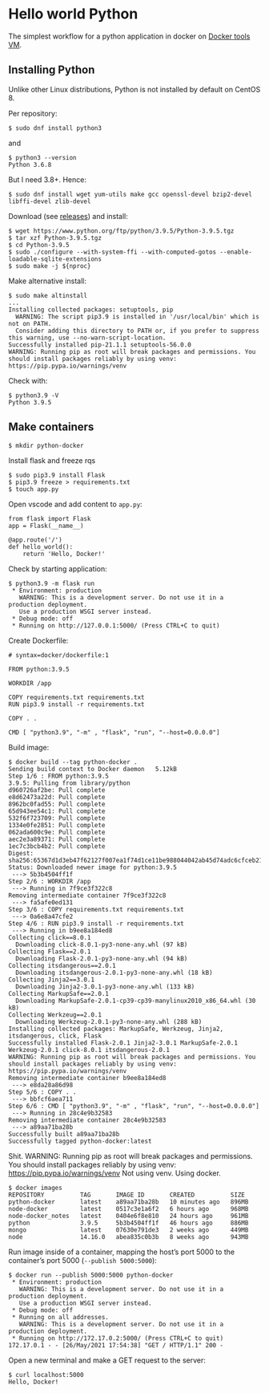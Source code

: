 # Hello world Python

The simplest workflow for a python application in docker on [Docker tools VM](../kvm/Docker-tools.md).

## Installing Python

Unlike other Linux distributions, Python is not installed by default on CentOS 8.

Per repository:

    $ sudo dnf install python3

and

    $ python3 --version
    Python 3.6.8

But I need 3.8+. Hence:

    $ sudo dnf install wget yum-utils make gcc openssl-devel bzip2-devel libffi-devel zlib-devel
    
Download (see [releases](https://www.python.org/ftp/python/)) and install:

    $ wget https://www.python.org/ftp/python/3.9.5/Python-3.9.5.tgz
    $ tar xzf Python-3.9.5.tgz
    $ cd Python-3.9.5
    $ sudo ./configure --with-system-ffi --with-computed-gotos --enable-loadable-sqlite-extensions
    $ sudo make -j ${nproc}
    
Make alternative install:

    $ sudo make altinstall
    ...
    Installing collected packages: setuptools, pip
      WARNING: The script pip3.9 is installed in '/usr/local/bin' which is not on PATH.
      Consider adding this directory to PATH or, if you prefer to suppress this warning, use --no-warn-script-location.
    Successfully installed pip-21.1.1 setuptools-56.0.0
    WARNING: Running pip as root will break packages and permissions. You should install packages reliably by using venv: https://pip.pypa.io/warnings/venv
    
Check with:

    $ python3.9 -V 
    Python 3.9.5

## Make containers

    $ mkdir python-docker
    
Install flask and freeze rqs

    $ sudo pip3.9 install Flask
    $ pip3.9 freeze > requirements.txt
    $ touch app.py
    
Open vscode and add content to `app.py`:

    from flask import Flask
    app = Flask(__name__)

    @app.route('/')
    def hello_world():
        return 'Hello, Docker!'
        
Check by starting application:

    $ python3.9 -m flask run
     * Environment: production
       WARNING: This is a development server. Do not use it in a production deployment.
       Use a production WSGI server instead.
     * Debug mode: off
     * Running on http://127.0.0.1:5000/ (Press CTRL+C to quit)

Create Dockerfile:
     
    # syntax=docker/dockerfile:1

    FROM python:3.9.5

    WORKDIR /app

    COPY requirements.txt requirements.txt
    RUN pip3.9 install -r requirements.txt

    COPY . .

    CMD [ "python3.9", "-m" , "flask", "run", "--host=0.0.0.0"]

Build image:

    $ docker build --tag python-docker .
    Sending build context to Docker daemon   5.12kB
    Step 1/6 : FROM python:3.9.5
    3.9.5: Pulling from library/python
    d960726af2be: Pull complete 
    e8d62473a22d: Pull complete 
    8962bc0fad55: Pull complete 
    65d943ee54c1: Pull complete 
    532f6f723709: Pull complete 
    1334e0fe2851: Pull complete 
    062ada600c9e: Pull complete 
    aec2e3a89371: Pull complete 
    1ec7c3bcb4b2: Pull complete 
    Digest: sha256:65367d1d3eb47f62127f007ea1f74d1ce11be988044042ab45d74adc6cfceb21
    Status: Downloaded newer image for python:3.9.5
     ---> 5b3b4504ff1f
    Step 2/6 : WORKDIR /app
     ---> Running in 7f9ce3f322c8
    Removing intermediate container 7f9ce3f322c8
     ---> fa5afe0ed131
    Step 3/6 : COPY requirements.txt requirements.txt
     ---> 0a6e8a47cfe2
    Step 4/6 : RUN pip3.9 install -r requirements.txt
     ---> Running in b9ee8a184ed8
    Collecting click==8.0.1
      Downloading click-8.0.1-py3-none-any.whl (97 kB)
    Collecting Flask==2.0.1
      Downloading Flask-2.0.1-py3-none-any.whl (94 kB)
    Collecting itsdangerous==2.0.1
      Downloading itsdangerous-2.0.1-py3-none-any.whl (18 kB)
    Collecting Jinja2==3.0.1
      Downloading Jinja2-3.0.1-py3-none-any.whl (133 kB)
    Collecting MarkupSafe==2.0.1
      Downloading MarkupSafe-2.0.1-cp39-cp39-manylinux2010_x86_64.whl (30 kB)
    Collecting Werkzeug==2.0.1
      Downloading Werkzeug-2.0.1-py3-none-any.whl (288 kB)
    Installing collected packages: MarkupSafe, Werkzeug, Jinja2, itsdangerous, click, Flask
    Successfully installed Flask-2.0.1 Jinja2-3.0.1 MarkupSafe-2.0.1 Werkzeug-2.0.1 click-8.0.1 itsdangerous-2.0.1
    WARNING: Running pip as root will break packages and permissions. You should install packages reliably by using venv: https://pip.pypa.io/warnings/venv
    Removing intermediate container b9ee8a184ed8
     ---> e8da28a86d98
    Step 5/6 : COPY . .
     ---> bbfcf6aea711
    Step 6/6 : CMD [ "python3.9", "-m" , "flask", "run", "--host=0.0.0.0"]
     ---> Running in 28c4e9b32583
    Removing intermediate container 28c4e9b32583
     ---> a89aa71ba28b
    Successfully built a89aa71ba28b
    Successfully tagged python-docker:latest
    
Shit. WARNING: Running pip as root will break packages and permissions. You should install packages reliably by using venv: https://pip.pypa.io/warnings/venv
Not using venv. Using docker.

    $ docker images
    REPOSITORY          TAG       IMAGE ID       CREATED          SIZE
    python-docker       latest    a89aa71ba28b   10 minutes ago   896MB
    node-docker         latest    0517c3e1a6f2   6 hours ago      968MB
    node-docker_notes   latest    0404e6f8e810   24 hours ago     961MB
    python              3.9.5     5b3b4504ff1f   46 hours ago     886MB
    mongo               latest    07630e791de3   2 weeks ago      449MB
    node                14.16.0   abea835c0b3b   8 weeks ago      943MB
    
Run image inside of a container, mapping the host’s port 5000 to the container’s port 5000 (`--publish 5000:5000`):

    $ docker run --publish 5000:5000 python-docker
     * Environment: production
       WARNING: This is a development server. Do not use it in a production deployment.
       Use a production WSGI server instead.
     * Debug mode: off
     * Running on all addresses.
       WARNING: This is a development server. Do not use it in a production deployment.
     * Running on http://172.17.0.2:5000/ (Press CTRL+C to quit)
    172.17.0.1 - - [26/May/2021 17:54:38] "GET / HTTP/1.1" 200 -
    
Open a new terminal and make a GET request to the server:

    $ curl localhost:5000
    Hello, Docker!

